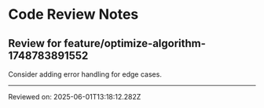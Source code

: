 # Code Review Notes

## Review for feature/optimize-algorithm-1748783891552

Consider adding error handling for edge cases.

---
Reviewed on: 2025-06-01T13:18:12.282Z